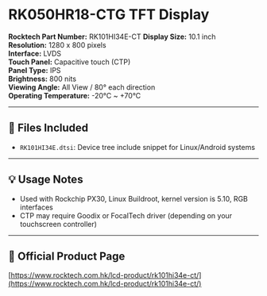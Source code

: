 # RK050HR18-CTG TFT Display

**Rocktech Part Number:** RK101HI34E-CT
**Display Size:** 10.1 inch  
**Resolution:** 1280 x 800 pixels  
**Interface:**  LVDS  
**Touch Panel:** Capacitive touch (CTP)  
**Panel Type:** IPS  
**Brightness:** 800 nits  
**Viewing Angle:** All View / 80° each direction  
**Operating Temperature:** -20°C ~ +70°C  

---

## 📂 Files Included

- `RK101HI34E.dtsi`: Device tree include snippet for Linux/Android systems

---

## 💡 Usage Notes

- Used with Rockchip PX30, Linux Buildroot, kernel version is 5.10, RGB interfaces
- CTP may require Goodix or FocalTech driver (depending on your touchscreen controller)

---

## 🔗 Official Product Page

[https://www.rocktech.com.hk/lcd-product/rk101hi34e-ct/](https://www.rocktech.com.hk/lcd-product/rk101hi34e-ct/)

